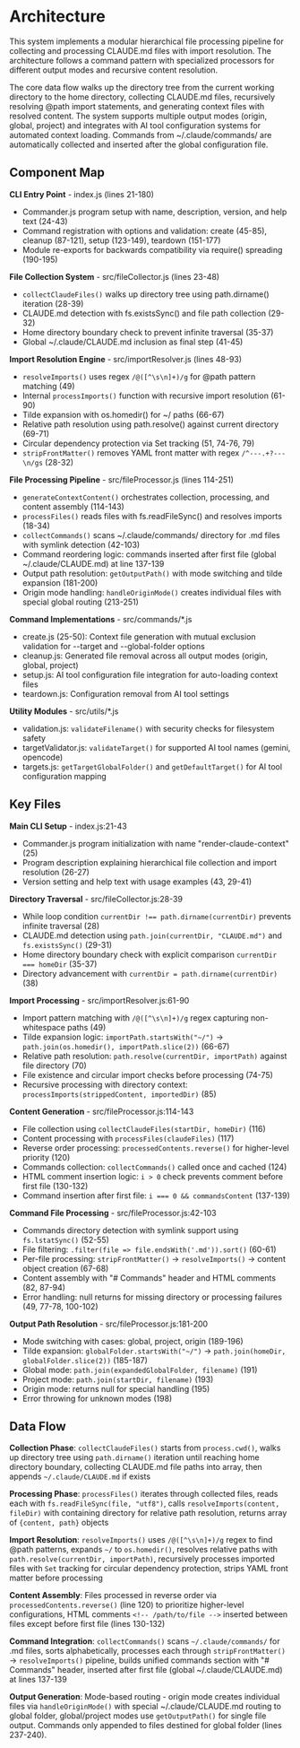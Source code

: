 <!-- Generated: 2025-07-21T19:27:18+02:00 -->

# Architecture

This system implements a modular hierarchical file processing pipeline for collecting and processing CLAUDE.md files with import resolution. The architecture follows a command pattern with specialized processors for different output modes and recursive content resolution.

The core data flow walks up the directory tree from the current working directory to the home directory, collecting CLAUDE.md files, recursively resolving @path import statements, and generating context files with resolved content. The system supports multiple output modes (origin, global, project) and integrates with AI tool configuration systems for automated context loading. Commands from ~/.claude/commands/ are automatically collected and inserted after the global configuration file.

## Component Map

**CLI Entry Point** - index.js (lines 21-180)
- Commander.js program setup with name, description, version, and help text (24-43)
- Command registration with options and validation: create (45-85), cleanup (87-121), setup (123-149), teardown (151-177)
- Module re-exports for backwards compatibility via require() spreading (190-195)

**File Collection System** - src/fileCollector.js (lines 23-48)
- `collectClaudeFiles()` walks up directory tree using path.dirname() iteration (28-39)
- CLAUDE.md detection with fs.existsSync() and file path collection (29-32)
- Home directory boundary check to prevent infinite traversal (35-37)
- Global ~/.claude/CLAUDE.md inclusion as final step (41-45)

**Import Resolution Engine** - src/importResolver.js (lines 48-93)
- `resolveImports()` uses regex `/@([^\s\n]+)/g` for @path pattern matching (49)
- Internal `processImports()` function with recursive import resolution (61-90)
- Tilde expansion with os.homedir() for ~/ paths (66-67)
- Relative path resolution using path.resolve() against current directory (69-71)
- Circular dependency protection via Set tracking (51, 74-76, 79)
- `stripFrontMatter()` removes YAML front matter with regex `/^---.+?---\n/gs` (28-32)

**File Processing Pipeline** - src/fileProcessor.js (lines 114-251)
- `generateContextContent()` orchestrates collection, processing, and content assembly (114-143)
- `processFiles()` reads files with fs.readFileSync() and resolves imports (18-34)
- `collectCommands()` scans ~/.claude/commands/ directory for .md files with symlink detection (42-103)
- Command reordering logic: commands inserted after first file (global ~/.claude/CLAUDE.md) at line 137-139
- Output path resolution: `getOutputPath()` with mode switching and tilde expansion (181-200)
- Origin mode handling: `handleOriginMode()` creates individual files with special global routing (213-251)

**Command Implementations** - src/commands/*.js
- create.js (25-50): Context file generation with mutual exclusion validation for --target and --global-folder options
- cleanup.js: Generated file removal across all output modes (origin, global, project)
- setup.js: AI tool configuration file integration for auto-loading context files
- teardown.js: Configuration removal from AI tool settings

**Utility Modules** - src/utils/*.js
- validation.js: `validateFilename()` with security checks for filesystem safety
- targetValidator.js: `validateTarget()` for supported AI tool names (gemini, opencode)
- targets.js: `getTargetGlobalFolder()` and `getDefaultTarget()` for AI tool configuration mapping

## Key Files

**Main CLI Setup** - index.js:21-43
- Commander.js program initialization with name "render-claude-context" (25)
- Program description explaining hierarchical file collection and import resolution (26-27)
- Version setting and help text with usage examples (43, 29-41)

**Directory Traversal** - src/fileCollector.js:28-39
- While loop condition `currentDir !== path.dirname(currentDir)` prevents infinite traversal (28)
- CLAUDE.md detection using `path.join(currentDir, "CLAUDE.md")` and `fs.existsSync()` (29-31)
- Home directory boundary check with explicit comparison `currentDir === homeDir` (35-37)
- Directory advancement with `currentDir = path.dirname(currentDir)` (38)

**Import Processing** - src/importResolver.js:61-90
- Import pattern matching with `/@([^\s\n]+)/g` regex capturing non-whitespace paths (49)
- Tilde expansion logic: `importPath.startsWith("~/")` → `path.join(os.homedir(), importPath.slice(2))` (66-67)
- Relative path resolution: `path.resolve(currentDir, importPath)` against file directory (70)
- File existence and circular import checks before processing (74-75)
- Recursive processing with directory context: `processImports(strippedContent, importedDir)` (85)

**Content Generation** - src/fileProcessor.js:114-143
- File collection using `collectClaudeFiles(startDir, homeDir)` (116)
- Content processing with `processFiles(claudeFiles)` (117)
- Reverse order processing: `processedContents.reverse()` for higher-level priority (120)
- Commands collection: `collectCommands()` called once and cached (124)
- HTML comment insertion logic: `i > 0` check prevents comment before first file (130-132)
- Command insertion after first file: `i === 0 && commandsContent` (137-139)

**Command File Processing** - src/fileProcessor.js:42-103
- Commands directory detection with symlink support using `fs.lstatSync()` (52-55)
- File filtering: `.filter(file => file.endsWith('.md')).sort()` (60-61)
- Per-file processing: `stripFrontMatter()` → `resolveImports()` → content object creation (67-68)
- Content assembly with "# Commands" header and HTML comments (82, 87-94)
- Error handling: null returns for missing directory or processing failures (49, 77-78, 100-102)

**Output Path Resolution** - src/fileProcessor.js:181-200
- Mode switching with cases: global, project, origin (189-196)
- Tilde expansion: `globalFolder.startsWith("~/")` → `path.join(homeDir, globalFolder.slice(2))` (185-187)
- Global mode: `path.join(expandedGlobalFolder, filename)` (191)
- Project mode: `path.join(startDir, filename)` (193)
- Origin mode: returns null for special handling (195)
- Error throwing for unknown modes (198)

## Data Flow

**Collection Phase**: `collectClaudeFiles()` starts from `process.cwd()`, walks up directory tree using `path.dirname()` iteration until reaching home directory boundary, collecting CLAUDE.md file paths into array, then appends `~/.claude/CLAUDE.md` if exists

**Processing Phase**: `processFiles()` iterates through collected files, reads each with `fs.readFileSync(file, "utf8")`, calls `resolveImports(content, fileDir)` with containing directory for relative path resolution, returns array of `{content, path}` objects

**Import Resolution**: `resolveImports()` uses `/@([^\s\n]+)/g` regex to find @path patterns, expands `~/` to `os.homedir()`, resolves relative paths with `path.resolve(currentDir, importPath)`, recursively processes imported files with `Set` tracking for circular dependency protection, strips YAML front matter before processing

**Content Assembly**: Files processed in reverse order via `processedContents.reverse()` (line 120) to prioritize higher-level configurations, HTML comments `<!-- /path/to/file -->` inserted between files except before first file (lines 130-132)

**Command Integration**: `collectCommands()` scans `~/.claude/commands/` for .md files, sorts alphabetically, processes each through `stripFrontMatter()` → `resolveImports()` pipeline, builds unified commands section with "# Commands" header, inserted after first file (global ~/.claude/CLAUDE.md) at lines 137-139

**Output Generation**: Mode-based routing - origin mode creates individual files via `handleOriginMode()` with special ~/.claude/CLAUDE.md routing to global folder, global/project modes use `getOutputPath()` for single file output. Commands only appended to files destined for global folder (lines 237-240).